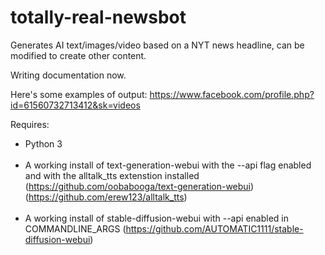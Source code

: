 # totally-real-newsbot
Generates AI text/images/video based on a NYT news headline, can be modified to create other content.

Writing documentation now.

Here's some examples of output: https://www.facebook.com/profile.php?id=61560732713412&sk=videos

Requires:<br>
- Python 3<br><br>
- A working install of text-generation-webui with the --api flag enabled and with the alltalk_tts extenstion installed (https://github.com/oobabooga/text-generation-webui)(https://github.com/erew123/alltalk_tts)<br><br>
- A working install of stable-diffusion-webui with  --api enabled in COMMANDLINE_ARGS (https://github.com/AUTOMATIC1111/stable-diffusion-webui)<br><br>
